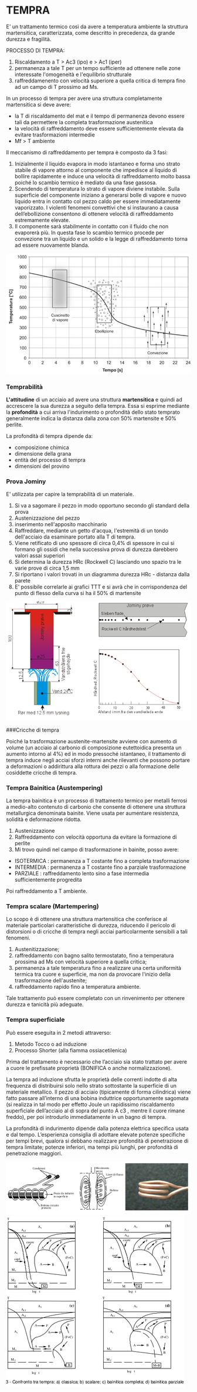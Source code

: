 # TEMPRA
E' un trattamento termico così da avere a temperatura ambiente la struttura martensitica, caratterizzata, come descritto in precedenza, da grande durezza e fragilità.

PROCESSO DI TEMPRA:
1. Riscaldamento a T > Ac3 (ipo) e > Ac1 (iper)
2. permanenza a tale T per un tempo sufficiente ad ottenere nelle zone interessate l'omogeneità e l'equilibrio strutturale
3. raffreddamenento con velocità superiore a quella critica di tempra fino ad un campo di T prossimo ad Ms.

In un processo di tempra per avere una struttura completamente martensitica si deve avere:
- la T di riscaldamento del mat e il tempo di permanenza devono essere tali da permettere la completa trasformazione austenitica
- la velocità di raffreddamento deve essere sufficientemente elevata da evitare trasformazioni intermedie
- Mf > T ambiente

Il meccanismo di raffreddamento per tempra è composto da 3 fasi:
1. Inizialmente il liquido evapora in modo istantaneo e forma uno strato stabile di vapore attorno al componente che impedisce al liquido di bollire rapidamente e induce una velocità di raffreddamento molto bassa poiché lo scambio termico è mediato da una fase gassosa.
2. Scendendo di temperatura lo strato di vapore diviene instabile. Sulla superficie del componente iniziano a generarsi bolle di vapore e nuovo liquido entra in contatto col pezzo caldo per essere immediatamente vaporizzato. I violenti fenomeni convettivi che si instaurano a causa dell’ebollizione consentono di ottenere velocità di raffreddamento estremamente elevate.
3. Il componente sarà stabilmente in contatto con il fluido che non evaporerà più. In questa fase lo scambio termico procede per convezione tra un liquido e un solido e la legge di raffreddamento torna ad essere nuovamente blanda.

![](img/tempraFasi.png)

### Temprabilità

**L'attitudine** di un acciaio ad avere una struttura **martensitica** e quindi ad accrescere la sua durezza a seguito della tempra.
Essa si esprime mediante la **profondità** a cui arriva l'indurimento o profondità dello stato temprato generalmente indica la distanza dalla zona con 50% martensite e 50% perlite.

La profondità di tempra dipende da:
- composizione chimica
- dimensione della grana
- entità del processo di tempra
- dimensioni del provino

### Prova Jominy

E' utilizzata per capire la temprabilità di un materiale.

1. Si va a sagomare il pezzo in modo opportuno secondo gli standard della prova
2. Austenizzazione del pezzo
3. inserimento nell'apposito macchinario
4. Raffreddare, mediante un getto d'acqua, l'estremità di un tondo dell'acciaio da esaminare portato alla T di tempra.
5. Viene retificato di uno spessore di circa 0,4% di spessore in cui si formano gli ossidi che nella successiva prova di durezza darebbero valori assai superiori
6. Si determina la durezza HRc (Rockwell C) lasciando uno spazio tra le varie prove di circa 1,5 mm
7. Si riportano i valori trovati in un diagramma durezza HRc - distanza dalla parete
8. E' possibile correlarle ai grafici TTT e si avrà che in corrispondenza del punto di flesso della curva si ha il 50% di martensite


![](img/jominy.png)

###Cricche di tempra

Poiché la trasformazione austenite-martensite avviene con aumento di volume (un acciaio al carbonio di composizione eutettoidica presenta un aumento intorno al 4%) ed in modo pressoché istantaneo, il trattamento di tempra induce negli acciai sforzi interni anche rilevanti che possono portare a deformazioni o addirittura alla rottura dei pezzi o alla formazione delle cosiddette cricche di tempra.

### Tempra Bainitica (Austempering)
La tempra bainitica è un processo di trattamento termico per metalli ferrosi a medio-alto contenuto di carbonio che consente di ottenere una struttura metallurgica denominata bainite. Viene usata per aumentare resistenza, solidità e deformazione ridotta.

1. Austenizzazione
2. Raffreddamento con velocità opportuna da evitare la formazione di perlite
3. Mi trovo quindi nel campo di trasformazione in bainite, posso avere:
* ISOTERMICA : permanenza a T costante fino a completa trasformazione
* INTERMEDIA : permanenza a T costante fino a parziale trasformazione
* PARZIALE   : raffreddamento lento sino a fase intermedia sufficientemente progredita

Poi raffreddamento a T ambiente.

### Tempra scalare (Martempering)

Lo scopo è di ottenere una struttura martensitica che conferisce al materiale particolari caratteristiche di durezza, riducendo il pericolo di distorsioni o di cricche di tempra negli acciai particolarmente sensibili a tali fenomeni.

1) Austenitizzazione;
2) raffreddamento con bagno salito termostatato, fino a temperatura prossima ad Ms con velocità superiore a quella critica;
3) permanenza a tale temperatura fino a realizzare una certa uniformità termica tra cuore e superficie, ma non da provocare l'inizio della trasformazione dell'austenite;
4) raffreddamento rapido fino a temperatura ambiente.

Tale trattamento può essere completato con un rinvenimento per ottenere durezza e tanicità più adeguate.

### Tempra superficiale

Può essere eseguita in 2 metodi attraverso:
1. Metodo Tocco o ad induzione
2. Processo Shorter (alla fiamma ossiacetilenica)

Prima del trattamento è necessario che l’acciaio sia stato trattato per avere a cuore le prefissate proprietà (BONIFICA o anche normalizzazione).

La tempra ad induzione sfrutta le proprietà delle correnti indotte di alta frequenza di distribuirsi solo nello strato sottostante la superficie di un materiale metallico. Il pezzo di acciaio (tipicamente di forma cilindrica) viene fatto passare all’interno di una bobina induttrice opportunamente sagomata (si realizza in tal modo per effetto Joule un rapidissimo riscaldamento superficiale dell’acciaio al di sopra del punto A c3 , mentre il cuore rimane freddo), per poi introdurlo immediatamente in un bagno di tempra.

La profondità di indurimento dipende dalla potenza elettrica specifica usata e dal tempo. L’esperienza consiglia di adottare elevate potenze specifiche per tempi brevi, qualora si debbano realizzare profondità di penetrazione di tempra limitate; potenze inferiori, ma tempi più lunghi, per profondità di penetrazione maggiori.

![](img/tempraInduzione.png)
![](img/graficiTempra.png)
